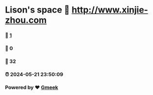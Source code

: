# Lison's space :link: http://www.xinjie-zhou.com 
### :page_facing_up: [1](http://www.xinjie-zhou.com/tag.html) 
### :speech_balloon: 0 
### :hibiscus: 32 
### :alarm_clock: 2024-05-21 23:50:09 
### Powered by :heart: [Gmeek](https://github.com/Meekdai/Gmeek)
